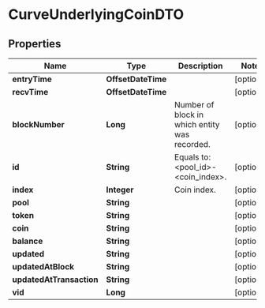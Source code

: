 

# CurveUnderlyingCoinDTO


## Properties

| Name | Type | Description | Notes |
|------------ | ------------- | ------------- | -------------|
|**entryTime** | **OffsetDateTime** |  |  [optional] |
|**recvTime** | **OffsetDateTime** |  |  [optional] |
|**blockNumber** | **Long** | Number of block in which entity was recorded. |  [optional] |
|**id** | **String** | Equals to: &lt;pool_id&gt;-&lt;coin_index&gt;. |  [optional] |
|**index** | **Integer** | Coin index. |  [optional] |
|**pool** | **String** |  |  [optional] |
|**token** | **String** |  |  [optional] |
|**coin** | **String** |  |  [optional] |
|**balance** | **String** |  |  [optional] |
|**updated** | **String** |  |  [optional] |
|**updatedAtBlock** | **String** |  |  [optional] |
|**updatedAtTransaction** | **String** |  |  [optional] |
|**vid** | **Long** |  |  [optional] |



